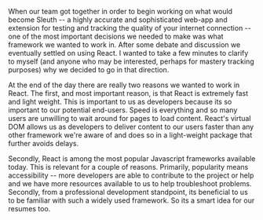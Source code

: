 When our team got together in order to begin working on what would become Sleuth -- a highly accurate and sophisticated web-app and extension for testing and tracking the quality of your internet connection -- one of the most important decisions we needed to make was what framework we wanted to work in.  After some debate and discussion we eventually settled on using React.  I wanted to take a few minutes to clarify to myself (and anyone who may be interested, perhaps for mastery tracking purposes) why we decided to go in that direction.  

At the end of the day there are really two reasons we wanted to work in React.  The first, and most important reason, is that React is extremely fast and light weight.  This is important to us as developers because its so important to our potential end-users.  Speed is everything and so many users are unwilling to wait around for pages to load content.  React's virtual DOM allows us as developers to deliver content to our users faster than any other framework we're aware of and does so in a light-weight package that further avoids delays.  

Secondly, React is among the most popular Javascript frameworks available today.  This is relevant for a couple of reasons.  Primarily, popularity means accessibility -- more developers are able to contribute to the project or help and we have more resources available to us to help troubleshoot problems.  Secondly, from a professional development standpoint, its beneficial to us to be familiar with such a widely used framework.  So its a smart idea for our resumes too.  
